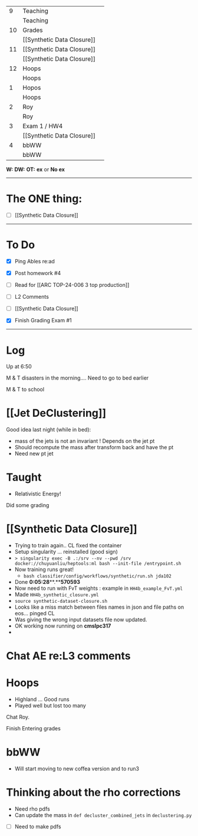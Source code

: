 
|     |                            |     |
| --- | -------------------------- | --- |
| 9   | Teaching                   |     |
|     | Teaching                   |     |
| 10  | Grades                     |     |
|     | [[Synthetic Data Closure]] |     |
| 11  | [[Synthetic Data Closure]] |     |
|     | [[Synthetic Data Closure]] |     |
| 12  | Hoops                      |     |
|     | Hoops                      |     |
| 1   | Hopos                      |     |
|     | Hoops                      |     |
| 2   | Roy                        |     |
|     | Roy                        |     |
| 3   | Exam 1 / HW4               |     |
|     | [[Synthetic Data Closure]] |     |
| 4   | bbWW                       |     |
|     | bbWW                       |     |

**W:**
**DW:**
**OT:**
**ex** or **No ex**

---
# The ONE thing: 
- [ ] [[Synthetic Data Closure]]

---
# To Do

- [x] Ping Ables re:ad
- [x] Post homework #4 
- [ ] Read for [[ARC TOP-24-006 3 top production]]
- [ ] L2 Comments
- [ ]   [[Synthetic Data Closure]]
- [x] Finish Grading Exam #1


---

# Log

Up at 6:50 

M & T disasters in the morning.... Need to go to bed earlier

M & T to school 

# [[Jet DeClustering]]
Good idea last night (while in bed): 
- mass of the jets is not an invariant ! Depends on the jet pt 
- Should recompute the mass after transform back and have the pt
- Need new pt jet 

# Taught
- Relativistic Energy! 

Did some grading

# [[Synthetic Data Closure]]
- Trying to train again.. CL fixed the container
- Setup singularity ... reinstalled (good sign)
- `> singularity exec -B .:/srv --nv --pwd /srv docker://chuyuanliu/heptools:ml bash --init-file /entrypoint.sh`
- Now training runs great! 
	- `bash classifier/config/workflows/synthetic/run.sh jda102`
- Done **0:05:28****.****570593**
- Now need to run with FvT weights : example in `HH4b_example_FvT.yml`
- Made `HH4b_synthetic_closure.yml`
- `source synthetic-dataset-closure.sh`
- Looks like a miss match between files names in json and file paths on eos... pinged CL
- Was giving the wrong input datasets file now updated.
- OK working now running on **cmslpc317**
- 

# Chat AE re:L3 comments

# Hoops
- Highland ... Good runs 
- Played well but lost too many

Chat Roy.

Finish Entering grades

# bbWW
- Will start moving to new coffea version and to run3

# Thinking about the rho corrections
- Need rho pdfs 
- Can update the mass in `def decluster_combined_jets` in `declustering.py`
- [ ] Need to make pdfs